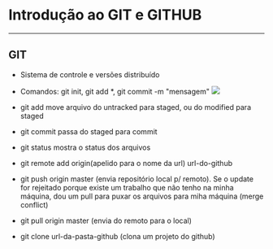 # Introdução ao GIT e GITHUB

----------
## GIT
* Sistema de controle e versões distribuído
* Comandos: git init, git add *, git commit -m "mensagem"
![](https://i.stack.imgur.com/kslSd.png)

* git add move arquivo do untracked para staged, ou do modified para staged
* git commit passa do staged para commit
* git status mostra o status dos arquivos
* git remote add origin(apelido para o nome da url) url-do-github
* git push origin master (envia repositório local p/ remoto). Se o update for rejeitado porque existe um trabalho que não tenho na minha máquina, dou um pull para puxar os arquivos para miha máquina (merge conflict)
* git pull origin master (envia do remoto para o local)
* git clone url-da-pasta-github (clona um projeto do github)